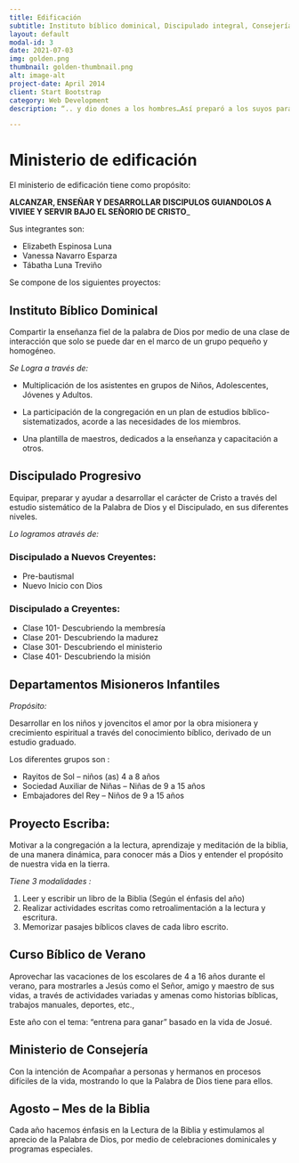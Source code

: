 ```yaml
---
title: Edificación
subtitle: Instituto bíblico dominical, Discipulado integral, Consejería, Proyecto escriba.
layout: default
modal-id: 3
date: 2021-07-03
img: golden.png
thumbnail: golden-thumbnail.png
alt: image-alt
project-date: April 2014
client: Start Bootstrap
category: Web Development
description: “.. y dio dones a los hombres…Así preparó a los suyos para un trabajo de servicio, para hacer crecer el cuerpo de Cristo hasta que todos lleguemos a estar unidos en la fè y en el conocimiento del Hijo de Dios. De este modo alcanzaremos la madurez y el desarrollo que corresponden a la estatura perfecta de Cristo” Efesios 4:8,12-13

---
```


# Ministerio de edificación 

El ministerio de edificación tiene como propósito: 

**ALCANZAR, ENSEÑAR Y DESARROLLAR DISCIPULOS GUIANDOLOS A VIVIEE Y SERVIR BAJO EL SEÑORIO DE CRISTO**_

Sus integrantes son:

* Elizabeth Espinosa Luna
* Vanessa Navarro Esparza
* Tábatha Luna Treviño

Se compone de los siguientes proyectos:

## **Instituto Bíblico Dominical** 
Compartir la enseñanza fiel de la palabra de Dios por medio de una clase de interacción que solo se puede dar en el marco de un grupo pequeño y homogéneo. 

_Se Logra a través de:_

- Multiplicación de los asistentes en grupos de Niños, Adolescentes, Jóvenes y Adultos.

- La participación de la congregación en un plan de estudios bíblico-sistematizados, acorde a las necesidades de los miembros.

- Una plantilla de maestros, dedicados a la enseñanza y capacitación a otros.

## **Discipulado Progresivo**

Equipar, preparar y ayudar a desarrollar el carácter de Cristo a través del estudio sistemático de la Palabra de Dios y el  Discipulado, en sus diferentes niveles.

_Lo logramos através de:_
 
### Discipulado a Nuevos Creyentes:
- Pre-bautismal
- Nuevo Inicio con Dios

### Discipulado a Creyentes:
- Clase 101- Descubriendo la membresía
- Clase 201- Descubriendo la madurez
- Clase 301- Descubriendo el ministerio
- Clase 401- Descubriendo la misión



## **Departamentos Misioneros Infantiles**

_Propósito:_

Desarrollar en los niños y jovencitos el amor por la obra misionera y crecimiento espiritual a través del conocimiento bíblico, derivado de un estudio graduado.

Los diferentes grupos son :

- Rayitos de Sol – niños (as)  4 a 8 años
- Sociedad Auxiliar de Niñas – Niñas de 9 a 15 años
- Embajadores del Rey – Niños de 9 a 15 años

## **Proyecto Escriba:**

Motivar a la congregación a la lectura, aprendizaje y meditación de la biblia, de una manera dinámica, para conocer más a Dios y entender el propósito de nuestra vida en la tierra.

_Tiene 3 modalidades :_
1. Leer y escribir un libro de la Biblia (Según el énfasis del año)
2. Realizar actividades escritas como retroalimentación a la lectura y escritura.
3. Memorizar pasajes bíblicos claves de cada libro escrito.

## **Curso Bíblico de Verano**

Aprovechar las vacaciones de los escolares de 4 a 16 años durante el verano, para mostrarles a Jesús como el Señor, amigo y maestro de sus vidas, a través de actividades variadas y amenas como historias bíblicas, trabajos manuales, deportes, etc.,

Este año con el tema: “entrena para ganar” basado en la vida de Josué.

## **Ministerio de Consejería** 
Con la intención de Acompañar a personas y hermanos en procesos difíciles de la vida, mostrando lo que la Palabra de Dios tiene para ellos. 

## **Agosto – Mes de la Biblia**
Cada año hacemos énfasis en la Lectura de la Biblia y estimulamos al aprecio de la Palabra de Dios, por medio de celebraciones dominicales y programas especiales.
